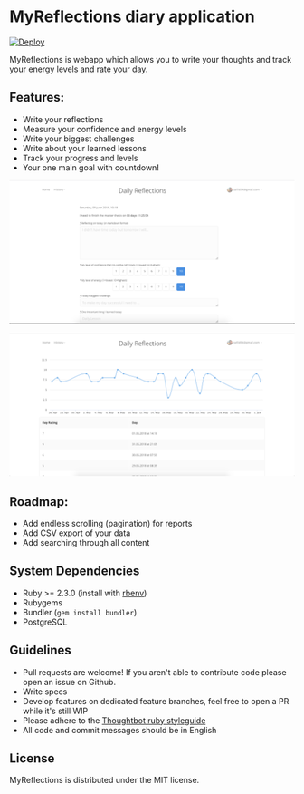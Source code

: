 # MyReflections diary application

[![Deploy](https://www.herokucdn.com/deploy/button.png)](https://heroku.com/deploy?template=https://github.com/ildarsafin/myreflections)

MyReflections is webapp which allows you to write your thoughts and track your energy levels and rate your day.

Features:
---------
- Write your reflections
- Measure your confidence and energy levels
- Write your biggest challenges
- Write about your learned lessons
- Track your progress and levels
- Your one main goal with countdown!


![Screenshot](/app/assets/images/dashboard_page.png)


![Screenshot](/app/assets/images/plot_energy_level.png)

Roadmap:
---------
- Add endless scrolling (pagination) for reports
- Add CSV export of your data
- Add searching through all content

System Dependencies
-------------------

- Ruby >= 2.3.0 (install with [rbenv](https://github.com/sstephenson/rbenv))
- Rubygems
- Bundler (`gem install bundler`)
- PostgreSQL

Guidelines
----------
- Pull requests are welcome! If you aren't able to contribute code please open an issue on Github.
- Write specs
- Develop features on dedicated feature branches, feel free to open a PR while it's still WIP
- Please adhere to the [Thoughtbot ruby styleguide](https://github.com/thoughtbot/guides/tree/master/style#ruby)
- All code and commit messages should be in English

License
-------
MyReflections is distributed under the MIT license.
